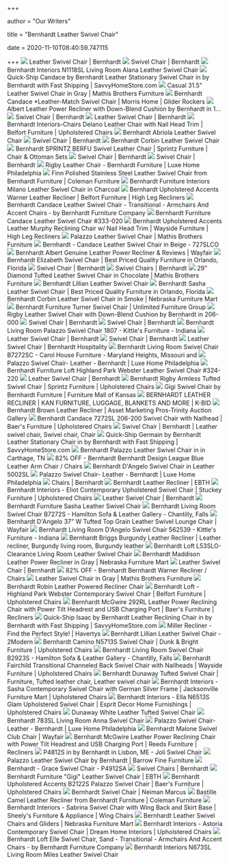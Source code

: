 +++
        
author = "Our Writers"
        
title = "Bernhardt Leather Swivel Chair"
        
date = 2020-11-10T08:40:59.747115
        
+++
[ ![](https://bernhardt.com/sites/default/files/product/bernhardt_palazzo_swivel_chair_212sl_295-010.jpg)](https://bernhardt.com/sites/default/files/product/bernhardt_palazzo_swivel_chair_212sl_295-010.jpg) Leather Swivel Chair | Bernhardt
[ ![](https://bernhardt.com/sites/default/files/product/bernhardt_upholstery_candace_chair_727sl_333-020_front_0.jpg)](https://bernhardt.com/sites/default/files/product/bernhardt_upholstery_candace_chair_727sl_333-020_front_0.jpg) Swivel Chair | Bernhardt
[ ![](https://images2.imgix.net/p4dbimg/p71/images/bernhardt-interiors-n1118s-front.jpg?fit=fill&trim=color&trimcolor=FFFFFF&trimtol=5&bg=FFFFFF&w=1024&h=768&fm=pjpg&auto=format)](https://images2.imgix.net/p4dbimg/p71/images/bernhardt-interiors-n1118s-front.jpg?fit=fill&trim=color&trimcolor=FFFFFF&trimtol=5&bg=FFFFFF&w=1024&h=768&fm=pjpg&auto=format) Bernhardt Interiors N1118SL Living Room Alana Leather Swivel Chair
[ ![](https://cdn.savvyhomestore.com/Products/Images/Zoom/File636552202584581995-SH.jpg)](https://cdn.savvyhomestore.com/Products/Images/Zoom/File636552202584581995-SH.jpg) Quick-Ship Candace by Bernhardt Leather Stationary Swivel Chair in by  Bernhardt with Fast Shipping | SavvyHomeStore.com
[ ![](https://www.mathisbrothers.com/dw/image/v2/AAYQ_PRD/on/demandware.static/-/Sites-mathisbrothers-master/default/dwc3a5cea6/images/products/hires/BHT/BHT-5312SLO/BHT-5312SLO_01.jpg?sw=1000&sh=1000&sm=fit)](https://www.mathisbrothers.com/dw/image/v2/AAYQ_PRD/on/demandware.static/-/Sites-mathisbrothers-master/default/dwc3a5cea6/images/products/hires/BHT/BHT-5312SLO/BHT-5312SLO_01.jpg?sw=1000&sh=1000&sm=fit) Casual 31.5" Leather Swivel Chair in Gray | Mathis Brothers Furniture
[ ![](https://imageresizer.furnituredealer.net/img/remote/images.furnituredealer.net/img/products%2Fbernhardt%2Fcolor%2Fcandace_381540480-bs8g28ajij0wprknv96xzuq.jpg?width=878&height=600&scale=both&trim.threshold=80)](https://imageresizer.furnituredealer.net/img/remote/images.furnituredealer.net/img/products%2Fbernhardt%2Fcolor%2Fcandace_381540480-bs8g28ajij0wprknv96xzuq.jpg?width=878&height=600&scale=both&trim.threshold=80) Bernhardt Candace *Leather-Match Swivel Chair | Morris Home | Glider Rockers
[ ![](https://cdn.savvyhomestore.com/Products/Images/Zoom/File636566169872536644-SH.jpg)](https://cdn.savvyhomestore.com/Products/Images/Zoom/File636566169872536644-SH.jpg) Albert Leather Power Recliner with Down-Blend Cushion by Bernhardt in 1...
[ ![](https://bernhardt.com/sites/default/files/product/bernhardt_upholstery_corbin_swivel_chair_5312sl_front.jpg)](https://bernhardt.com/sites/default/files/product/bernhardt_upholstery_corbin_swivel_chair_5312sl_front.jpg) Swivel Chair | Bernhardt
[ ![](https://bernhardt.com/sites/default/files/product/bernhardt_interiors_camino_swivel_chair_n5712s_1892-002_front.jpg)](https://bernhardt.com/sites/default/files/product/bernhardt_interiors_camino_swivel_chair_n5712s_1892-002_front.jpg) Leather Swivel Chair | Bernhardt
[ ![](https://imageresizer.furnituredealer.net/img/remote/images.furnituredealer.net/img/products%2Fbernhardt%2Fcolor%2Finteriors-chairs_n1808l-b.jpg?width=878&height=600&scale=both&trim.threshold=80)](https://imageresizer.furnituredealer.net/img/remote/images.furnituredealer.net/img/products%2Fbernhardt%2Fcolor%2Finteriors-chairs_n1808l-b.jpg?width=878&height=600&scale=both&trim.threshold=80) Bernhardt Interiors-Chairs Delano Leather Chair with Nail Head Trim |  Belfort Furniture | Upholstered Chairs
[ ![](https://images.horchow.com/ca/2/product_assets/H/8/2/D/7/HCH82D7_mu.jpg)](https://images.horchow.com/ca/2/product_assets/H/8/2/D/7/HCH82D7_mu.jpg) Bernhardt Abriola Leather Swivel Chair
[ ![](https://bernhardt.com/sites/default/files/product/bernhardt_interiors_elizabeth_swivel_chair_n1745s_2129-002.jpg)](https://bernhardt.com/sites/default/files/product/bernhardt_interiors_elizabeth_swivel_chair_n1745s_2129-002.jpg) Swivel Chair | Bernhardt
[ ![](https://images.horchow.com/ca/1/product_assets/H/C/K/8/L/HCHCK8L_mu.jpg)](https://images.horchow.com/ca/1/product_assets/H/C/K/8/L/HCHCK8L_mu.jpg) Bernhardt Corbin Leather Swivel Chair
[ ![](https://imageresizer.furnituredealer.net/img/remote/images.furnituredealer.net/img/products%2Fbernhardt%2Fcolor%2Fsprintz%20berfu_212slo-bi7btc4uuv0-iu_jv4eoznw.jpg?width=878&height=600&scale=both&trim.threshold=80)](https://imageresizer.furnituredealer.net/img/remote/images.furnituredealer.net/img/products%2Fbernhardt%2Fcolor%2Fsprintz%20berfu_212slo-bi7btc4uuv0-iu_jv4eoznw.jpg?width=878&height=600&scale=both&trim.threshold=80) Bernhardt SPRINTZ BERFU Swivel Leather Chair | Sprintz Furniture | Chair &  Ottoman Sets
[ ![](https://bernhardt.com/sites/default/files/product/bernhardt_interiors_camino_swivel_chair_n5714s_1839-068_front_1.jpg)](https://bernhardt.com/sites/default/files/product/bernhardt_interiors_camino_swivel_chair_n5714s_1839-068_front_1.jpg) Swivel Chair | Bernhardt
[ ![](https://bernhardt.com/sites/default/files/product/bernhardt_upholstery_finn_swivel_chair_663slo_338-011_front.jpg)](https://bernhardt.com/sites/default/files/product/bernhardt_upholstery_finn_swivel_chair_663slo_338-011_front.jpg) Swivel Chair | Bernhardt
[ ![](https://cdn.shopify.com/s/files/1/0237/4125/products/Rigby_chair_1.JPG?v=1505139323)](https://cdn.shopify.com/s/files/1/0237/4125/products/Rigby_chair_1.JPG?v=1505139323) Rigby Leather Chair - Bernhardt Furniture | Luxe Home Philadelphia
[ ![](https://d9dvmj2a7k2dc.cloudfront.net/catalog/product/cache/1/image/731x481/17f82f742ffe127f42dca9de82fb58b1/a/k/aktnzrr4i8v0aollcxib_ben20201.jpg)](https://d9dvmj2a7k2dc.cloudfront.net/catalog/product/cache/1/image/731x481/17f82f742ffe127f42dca9de82fb58b1/a/k/aktnzrr4i8v0aollcxib_ben20201.jpg) Finn Polished Stainless Steel Leather Swivel Chair from Bernhardt Furniture  | Coleman Furniture
[ ![](https://www.unlimitedfurnituregroup.com/media/catalog/product/cache/1/image/1200x1200/9df78eab33525d08d6e5fb8d27136e95/N/5/N5214SL.jpg)](https://www.unlimitedfurnituregroup.com/media/catalog/product/cache/1/image/1200x1200/9df78eab33525d08d6e5fb8d27136e95/N/5/N5214SL.jpg) Bernhardt Furniture Interiors Milano Leather Swivel Chair in Charcoal
[ ![](https://images.furnituredealer.net/img/products%2Fbernhardt%2Fcolor%2Fupholstered%20accents_129rl-b6.jpg)](https://images.furnituredealer.net/img/products%2Fbernhardt%2Fcolor%2Fupholstered%20accents_129rl-b6.jpg) Bernhardt Upholstered Accents Warner Leather Recliner | Belfort Furniture |  High Leg Recliners
[ ![](https://st.hzcdn.com/simgs/c35197700ebadb1b_4-4343/home-design.jpg)](https://st.hzcdn.com/simgs/c35197700ebadb1b_4-4343/home-design.jpg) Bernhardt Candace Leather Swivel Chair - Transitional - Armchairs And  Accent Chairs - by Bernhardt Furniture Company
[ ![](https://www.unlimitedfurnituregroup.com/media/catalog/product/cache/1/image/1200x1200/9df78eab33525d08d6e5fb8d27136e95/b/e/bernhardt_upholstery_candace_chair_727sl_333-020_angle_0.jpg)](https://www.unlimitedfurnituregroup.com/media/catalog/product/cache/1/image/1200x1200/9df78eab33525d08d6e5fb8d27136e95/b/e/bernhardt_upholstery_candace_chair_727sl_333-020_angle_0.jpg) Bernhardt Furniture Candace Leather Swivel Chair #333-020
[ ![](https://imageresizer.furnituredealer.net/img/remote/images.furnituredealer.net/img/products%2Fbernhardt%2Fcolor%2Fupholstered%20accents_125rlo-b2.jpg?width=1024&height=768&scale=both&trim.threshold=50&trim.percentpadding=10)](https://imageresizer.furnituredealer.net/img/remote/images.furnituredealer.net/img/products%2Fbernhardt%2Fcolor%2Fupholstered%20accents_125rlo-b2.jpg?width=1024&height=768&scale=both&trim.threshold=50&trim.percentpadding=10) Bernhardt Upholstered Accents Leather Murphy Reclining Chair w/ Nail Head  Trim | Wayside Furniture | High Leg Recliners
[ ![](https://www.mathisbrothers.com/dw/image/v2/AAYQ_PRD/on/demandware.static/-/Sites-mathisbrothers-master/default/dw125cd2bc/images/products/hires/BHT/BHT-212SLFO/BHT-212SLFO_01.jpg?sw=1000&sh=1000&sm=fit)](https://www.mathisbrothers.com/dw/image/v2/AAYQ_PRD/on/demandware.static/-/Sites-mathisbrothers-master/default/dw125cd2bc/images/products/hires/BHT/BHT-212SLFO/BHT-212SLFO_01.jpg?sw=1000&sh=1000&sm=fit) Palazzo Leather Swivel Chair | Mathis Brothers Furniture
[ ![](https://s.yimg.com/aah/yhst-130038008324021/bernhardt-candace-leather-swivel-chair-in-beige-727slco-7.jpg)](https://s.yimg.com/aah/yhst-130038008324021/bernhardt-candace-leather-swivel-chair-in-beige-727slco-7.jpg) Bernhardt - Candace Leather Swivel Chair in Beige - 727SLCO
[ ![](https://secure.img1-fg.wfcdn.com/im/91113425/resize-h800-w800%5Ecompr-r85/5150/51502119/Albert+Genuine+Leather+Power+Recliner.jpg)](https://secure.img1-fg.wfcdn.com/im/91113425/resize-h800-w800%5Ecompr-r85/5150/51502119/Albert+Genuine+Leather+Power+Recliner.jpg) Bernhardt Albert Genuine Leather Power Recliner & Reviews | Wayfair
[ ![](https://qualityfurniturediscounts.com/media/catalog/product/cache/1/image/5e06319eda06f020e43594a9c230972d/N/1/N1745S/qualityfurniturediscounts.com-Bernhardt-BHT-N1745S-31.jpg)](https://qualityfurniturediscounts.com/media/catalog/product/cache/1/image/5e06319eda06f020e43594a9c230972d/N/1/N1745S/qualityfurniturediscounts.com-Bernhardt-BHT-N1745S-31.jpg) Bernhardt Elizabeth Swivel Chair | Best Priced Quality Furniture in  Orlando, Florida
[ ![](https://bernhardt.com/sites/default/files/product/bernhardt_loft_highland_park_webster_swivel_chair_l533sl_324-200_front.jpg)](https://bernhardt.com/sites/default/files/product/bernhardt_loft_highland_park_webster_swivel_chair_l533sl_324-200_front.jpg) Swivel Chair | Bernhardt
[ ![](https://bernhardt.com/sites/default/files/styles/medium/public/product/bernhardt_interiors_eliot_swivel_chair_n6813s_1843-011_angle.jpg?itok=VPKlZwSs)](https://bernhardt.com/sites/default/files/styles/medium/public/product/bernhardt_interiors_eliot_swivel_chair_n6813s_1843-011_angle.jpg?itok=VPKlZwSs) Swivel Chairs | Bernhardt
[ ![](https://www.mathisbrothers.com/dw/image/v2/AAYQ_PRD/on/demandware.static/-/Sites-mathisbrothers-master/default/dw77b023b9/images/products/hires/BHT/BHT-663SLBO/BHT-663SLBO_01.jpg?sw=1000&sh=1000&sm=fit)](https://www.mathisbrothers.com/dw/image/v2/AAYQ_PRD/on/demandware.static/-/Sites-mathisbrothers-master/default/dw77b023b9/images/products/hires/BHT/BHT-663SLBO/BHT-663SLBO_01.jpg?sw=1000&sh=1000&sm=fit) 29" Diamond Tufted Leather Swivel Chair in Chocolate | Mathis Brothers  Furniture
[ ![](https://images.horchow.com/ca/1/product_assets/H/C/K/8/K/HCHCK8K_mu.jpg)](https://images.horchow.com/ca/1/product_assets/H/C/K/8/K/HCHCK8K_mu.jpg) Bernhardt Lillian Leather Swivel Chair
[ ![](https://qualityfurniturediscounts.com/media/catalog/product/cache/1/image/5e06319eda06f020e43594a9c230972d/N/1/N1113SL/qualityfurniturediscounts.com-Bernhardt-BHT-N1113SL-31.jpg)](https://qualityfurniturediscounts.com/media/catalog/product/cache/1/image/5e06319eda06f020e43594a9c230972d/N/1/N1113SL/qualityfurniturediscounts.com-Bernhardt-BHT-N1113SL-31.jpg) Bernhardt Sasha Leather Swivel Chair | Best Priced Quality Furniture in  Orlando, Florida
[ ![](https://www.nfm.com/productimages/54771324/2/l)](https://www.nfm.com/productimages/54771324/2/l) Bernhardt Corbin Leather Swivel Chair in Smoke | Nebraska Furniture Mart
[ ![](https://www.unlimitedfurnituregroup.com/media/catalog/product/cache/1/image/1200x1200/9df78eab33525d08d6e5fb8d27136e95/b/e/bernhardt-upholstery-turner-swivel-chair-b2412s-2033-011-angle.jpg)](https://www.unlimitedfurnituregroup.com/media/catalog/product/cache/1/image/1200x1200/9df78eab33525d08d6e5fb8d27136e95/b/e/bernhardt-upholstery-turner-swivel-chair-b2412s-2033-011-angle.jpg) Bernhardt Furniture Turner Swivel Chair | Unlimited Furniture Group
[ ![](https://cdn.savvyhomestore.com/Products/Images/Zoom/File636566153113818474-SH.jpg)](https://cdn.savvyhomestore.com/Products/Images/Zoom/File636566153113818474-SH.jpg) Rigby Leather Swivel Chair with Down-Blend Cushion by Bernhardt in 206-000
[ ![](https://bernhardt.com/sites/default/files/product/bernhardt_upholstery_fleur_swivel_chair_b7113s_1592-014_front_0.jpg)](https://bernhardt.com/sites/default/files/product/bernhardt_upholstery_fleur_swivel_chair_b7113s_1592-014_front_0.jpg) Swivel Chair | Bernhardt
[ ![](https://bernhardt.com/sites/default/files/product/bernhardt_rigby_swivel_chair_3603slo_206-000_0.jpg)](https://bernhardt.com/sites/default/files/product/bernhardt_rigby_swivel_chair_3603slo_206-000_0.jpg) Swivel Chair | Bernhardt
[ ![](https://images2.imgix.net/p4dbimg/p83/images/212sl%20a.jpg?trim=color&trimcolor=FFFFFF&trimtol=5&w=1024&h=768&fm=pjpg&auto=format)](https://images2.imgix.net/p4dbimg/p83/images/212sl%20a.jpg?trim=color&trimcolor=FFFFFF&trimtol=5&w=1024&h=768&fm=pjpg&auto=format) Bernhardt Living Room Palazzo Swivel Chair 1807 - Kittle's Furniture -  Indiana
[ ![](https://bernhardt.com/sites/default/files/product/bernhardt_interiors_miles_swivel_chair_n6713s_1160-011_angle.jpg)](https://bernhardt.com/sites/default/files/product/bernhardt_interiors_miles_swivel_chair_n6713s_1160-011_angle.jpg) Leather Swivel Chair | Bernhardt
[ ![](https://bernhardt.com/sites/default/files/product/2017_Bernhardt_Interiors_Astoria_Swivel_Chair_N9022S_front.jpg)](https://bernhardt.com/sites/default/files/product/2017_Bernhardt_Interiors_Astoria_Swivel_Chair_N9022S_front.jpg) Swivel Chair | Bernhardt
[ ![](https://bernhardthospitality.com/sites/default/files/products/bernhardt_upholstery_dangelo_swivel_chair_5002sl_angle_0.jpg)](https://bernhardthospitality.com/sites/default/files/products/bernhardt_upholstery_dangelo_swivel_chair_5002sl_angle_0.jpg) Leather Swivel Chair | Bernhardt Hospitality
[ ![](https://images2.imgix.net/p4dbimg/1258/images/b7272sc-1.jpg?trim=color&trimcolor=FFFFFF&trimtol=5&w=1024&h=768&fm=pjpg&auto=format)](https://images2.imgix.net/p4dbimg/1258/images/b7272sc-1.jpg?trim=color&trimcolor=FFFFFF&trimtol=5&w=1024&h=768&fm=pjpg&auto=format) Bernhardt Living Room Swivel Chair B7272SC - Carol House Furniture -  Maryland Heights, Missouri and
[ ![](https://cdn.shopify.com/s/files/1/0237/4125/products/Palazzo_Swivel_Chair-_Leather_-_Bernhardt3_large@2x.jpg?v=1489435193)](https://cdn.shopify.com/s/files/1/0237/4125/products/Palazzo_Swivel_Chair-_Leather_-_Bernhardt3_large@2x.jpg?v=1489435193) Palazzo Swivel Chair- Leather - Bernhardt | Luxe Home Philadelphia
[ ![](https://www.unlimitedfurnituregroup.com/media/catalog/product/cache/1/image/1200x1200/9df78eab33525d08d6e5fb8d27136e95/b/e/bernhardt_loft_highland_park_webster_swivel_chair_l533sl_324-200_angle.jpg)](https://www.unlimitedfurnituregroup.com/media/catalog/product/cache/1/image/1200x1200/9df78eab33525d08d6e5fb8d27136e95/b/e/bernhardt_loft_highland_park_webster_swivel_chair_l533sl_324-200_angle.jpg) Bernhardt Furniture Loft Highland Park Webster Leather Swivel Chair #324-220
[ ![](https://bernhardt.com/sites/default/files/styles/medium/public/bernhardt_brae_linea_palazzo_signature-ottoman_image_gallery_01_square.jpg?itok=bU--D8Ku)](https://bernhardt.com/sites/default/files/styles/medium/public/bernhardt_brae_linea_palazzo_signature-ottoman_image_gallery_01_square.jpg?itok=bU--D8Ku) Leather Swivel Chair | Bernhardt
[ ![](https://imageresizer.furnituredealer.net/img/remote/images.furnituredealer.net/img/products%2Fbernhardt%2Fcolor%2Frigby_360sl-206-000-b1.jpg?width=878&height=600&scale=both&trim.threshold=80)](https://imageresizer.furnituredealer.net/img/remote/images.furnituredealer.net/img/products%2Fbernhardt%2Fcolor%2Frigby_360sl-206-000-b1.jpg?width=878&height=600&scale=both&trim.threshold=80) Bernhardt Rigby Armless Tufted Swivel Chair | Sprintz Furniture |  Upholstered Chairs
[ ![](https://cdn.knorrweb.com/bernhardt-furniture/800x800/96d4b37940056a9cb6a6b4ff9bfab1a8.jpg)](https://cdn.knorrweb.com/bernhardt-furniture/800x800/96d4b37940056a9cb6a6b4ff9bfab1a8.jpg) Gigi Swivel Chair by Bernhardt Furniture | Furniture Mall of Kansas
[ ![](https://946e583539399c301dc7-100ffa5b52865b8ec92e09e9de9f4d02.ssl.cf2.rackcdn.com/23898/6124150.jpg)](https://946e583539399c301dc7-100ffa5b52865b8ec92e09e9de9f4d02.ssl.cf2.rackcdn.com/23898/6124150.jpg) BERNHARDT LEATHER RECLINER | KAN FURNITURE, LUGGAGE, BLANKETS AND MORE |  K-BID
[ ![](https://media.sandhills.com/img.axd?id=4144401333&wid=&p=&ext=&w=0&h=0&t=&lp=&c=True&wt=False&sz=Max&rt=0&checksum=JEM4EvjoyNwUWnC9fYClTfws0VYoBghA)](https://media.sandhills.com/img.axd?id=4144401333&wid=&p=&ext=&w=0&h=0&t=&lp=&c=True&wt=False&sz=Max&rt=0&checksum=JEM4EvjoyNwUWnC9fYClTfws0VYoBghA) Bernhardt Brown Leather Recliner | Asset Marketing Pros-Trinity Auction  Gallery
[ ![](https://imageresizer.furnituredealer.net/img/remote/images.furnituredealer.net/img/products%2Fbernhardt%2Fcolor%2Fcandace%20b72%20by%20bernhardt_b7272s-b6p3io2qu6usckwnxw-gkuq.jpg?width=878&height=600&scale=both&trim.threshold=80)](https://imageresizer.furnituredealer.net/img/remote/images.furnituredealer.net/img/products%2Fbernhardt%2Fcolor%2Fcandace%20b72%20by%20bernhardt_b7272s-b6p3io2qu6usckwnxw-gkuq.jpg?width=878&height=600&scale=both&trim.threshold=80) Bernhardt Candace 7272SL 206-200 Swivel Chair with Nailhead | Baer's  Furniture | Upholstered Chairs
[ ![](https://i.pinimg.com/originals/03/33/55/03335526f38f15403e4129c49394fd3a.png)](https://i.pinimg.com/originals/03/33/55/03335526f38f15403e4129c49394fd3a.png) Swivel Chair | Bernhardt | Leather swivel chair, Swivel chair, Chair
[ ![](https://cdn.savvyhomestore.com/Products/Images/Zoom/File636569819552790010-SH.jpg)](https://cdn.savvyhomestore.com/Products/Images/Zoom/File636569819552790010-SH.jpg) Quick-Ship Germain by Bernhardt Leather Stationary Chair in by Bernhardt  with Fast Shipping | SavvyHomeStore.com
[ ![](https://images.webfronts.com/cache/mebylsupbudc.jpg?imgeng=/w_500/h_500/m_letterbox_ffffff_100)](https://images.webfronts.com/cache/mebylsupbudc.jpg?imgeng=/w_500/h_500/m_letterbox_ffffff_100) Bernhardt Palazzo Leather Swivel Chair in in Carthage, TN
[ ![](https://images.kaiyo.com/68693/bernhardt/chairs/accent-chairs/second-hand-bernhardt-design-blue-leather-arm-chair.jpeg)](https://images.kaiyo.com/68693/bernhardt/chairs/accent-chairs/second-hand-bernhardt-design-blue-leather-arm-chair.jpeg) 82% OFF - Bernhardt Bernhardt Design League Blue Leather Arm Chair / Chairs
[ ![](https://www.discountlivingrooms.com/media/catalog/product/b/e/bernhardt_upholstery_dangelo_swivel_chair_5002sl_front.jpg)](https://www.discountlivingrooms.com/media/catalog/product/b/e/bernhardt_upholstery_dangelo_swivel_chair_5002sl_front.jpg) Bernhardt D'Angelo Swivel Chair in Leather 5002SL
[ ![](https://cdn.shopify.com/s/files/1/0237/4125/products/Palazzo_Swivel_Chair-_Leather_-_Bernhardt4.jpg?v=1489435190)](https://cdn.shopify.com/s/files/1/0237/4125/products/Palazzo_Swivel_Chair-_Leather_-_Bernhardt4.jpg?v=1489435190) Palazzo Swivel Chair- Leather - Bernhardt | Luxe Home Philadelphia
[ ![](https://bernhardt.com/sites/default/files/styles/medium/public/product/bernhardt_interiors_alana_chair_n1118_2033-011_front.jpg?itok=Nj7r34ok)](https://bernhardt.com/sites/default/files/styles/medium/public/product/bernhardt_interiors_alana_chair_n1118_2033-011_front.jpg?itok=Nj7r34ok) Chairs | Bernhardt
[ ![](https://ebth-com-production.imgix.net/2014/10/06/19/48/14/651/DSCN6482.jpg?ixlib=rb-3.1.0&w=880&h=880&fit=crop&crop=&auto=format)](https://ebth-com-production.imgix.net/2014/10/06/19/48/14/651/DSCN6482.jpg?ixlib=rb-3.1.0&w=880&h=880&fit=crop&crop=&auto=format) Bernhardt Leather Recliner | EBTH
[ ![](https://images.furnituredealer.net/img/products%2Fbernhardt%2Fcolor%2Finteriors%20-%20eliot-1134168147_n6813s-b1.jpg)](https://images.furnituredealer.net/img/products%2Fbernhardt%2Fcolor%2Finteriors%20-%20eliot-1134168147_n6813s-b1.jpg) Bernhardt Interiors - Eliot Contemporary Upholstered Swivel Chair | Stuckey  Furniture | Upholstered Chairs
[ ![](https://bernhardt.com/sites/default/files/styles/medium/public/bernhardt_dylan_east-hampton_marigot_palazzo_living-room_image_gallery_01_square_0.jpg?itok=lWJSh25m)](https://bernhardt.com/sites/default/files/styles/medium/public/bernhardt_dylan_east-hampton_marigot_palazzo_living-room_image_gallery_01_square_0.jpg?itok=lWJSh25m) Leather Swivel Chair | Bernhardt
[ ![](https://www.unlimitedfurnituregroup.com/media/catalog/product/cache/1/image/1200x1200/9df78eab33525d08d6e5fb8d27136e95/N/1/N1113SL-209-010.jpg)](https://www.unlimitedfurnituregroup.com/media/catalog/product/cache/1/image/1200x1200/9df78eab33525d08d6e5fb8d27136e95/N/1/N1113SL-209-010.jpg) Bernhardt Furniture Sasha Leather Swivel Chair
[ ![](https://images2.imgix.net/p4dbimg/1258/images/b7272s-1.jpg?trim=color&trimcolor=FFFFFF&trimtol=5&w=1024&h=768&fm=pjpg&auto=format)](https://images2.imgix.net/p4dbimg/1258/images/b7272s-1.jpg?trim=color&trimcolor=FFFFFF&trimtol=5&w=1024&h=768&fm=pjpg&auto=format) Bernhardt Living Room Swivel Chair B7272S - Hamilton Sofa & Leather Gallery  - Chantilly, Falls
[ ![](https://secure.img1-fg.wfcdn.com/im/11085716/resize-h800-w800%5Ecompr-r85/1173/117380472/D%2527Angelo+37%2522+W+Tufted+Top+Grain+Leather+Swivel+Lounge+Chair.jpg)](https://secure.img1-fg.wfcdn.com/im/11085716/resize-h800-w800%5Ecompr-r85/1173/117380472/D%2527Angelo+37%2522+W+Tufted+Top+Grain+Leather+Swivel+Lounge+Chair.jpg) Bernhardt D'Angelo 37" W Tufted Top Grain Leather Swivel Lounge Chair |  Wayfair
[ ![](https://images2.imgix.net/p4dbimg/p83/images/5002sl.jpg?trim=color&trimcolor=FFFFFF&trimtol=5&w=1024&h=768&fm=pjpg&auto=format)](https://images2.imgix.net/p4dbimg/p83/images/5002sl.jpg?trim=color&trimcolor=FFFFFF&trimtol=5&w=1024&h=768&fm=pjpg&auto=format) Bernhardt Living Room D'Angelo Swivel Chair 562539 - Kittle's Furniture -  Indiana
[ ![](https://i.pinimg.com/originals/cd/ed/3f/cded3f5b4438b708c667741171c827bb.jpg)](https://i.pinimg.com/originals/cd/ed/3f/cded3f5b4438b708c667741171c827bb.jpg) Bernhardt Briggs Burgundy Leather Recliner | Leather recliner, Burgundy  living room, Burgundy leather
[ ![](https://images2.imgix.net/p4dbimg/p71/images/5474800.jpg?fit=fill&trim=color&trimcolor=FFFFFF&trimtol=5&bg=FFFFFF&w=768&h=576&fm=pjpg&auto=format)](https://images2.imgix.net/p4dbimg/p71/images/5474800.jpg?fit=fill&trim=color&trimcolor=FFFFFF&trimtol=5&bg=FFFFFF&w=768&h=576&fm=pjpg&auto=format) Bernhardt Loft L53SLO-Clearance Living Room Leather Swivel Chair
[ ![](https://www.nfm.com/productimages/54569389/3/l)](https://www.nfm.com/productimages/54569389/3/l) Bernhardt Maddison Leather Power Recliner in Gray | Nebraska Furniture Mart
[ ![](https://bernhardt.com/sites/default/files/styles/medium/public/bernhardt_albion_n2097_mirabelle_304-011_121_nadine_n1082_palazzo_212sl_image_gallery_01_square.jpg?itok=8_UC58-k)](https://bernhardt.com/sites/default/files/styles/medium/public/bernhardt_albion_n2097_mirabelle_304-011_121_nadine_n1082_palazzo_212sl_image_gallery_01_square.jpg?itok=8_UC58-k) Leather Swivel Chair | Bernhardt
[ ![](https://images.kaiyo.com/105564/bernhardt/chairs/recliners/sell-bernhardt-warner-recliner.jpeg)](https://images.kaiyo.com/105564/bernhardt/chairs/recliners/sell-bernhardt-warner-recliner.jpeg) 82% OFF - Bernhardt Bernhardt Warner Recliner / Chairs
[ ![](https://www.mathisbrothers.com/dw/image/v2/AAYQ_PRD/on/demandware.static/-/Sites-mathisbrothers-master/default/dw96c18bbc/images/products/lifestyle/BHT/BHT-7277LBO/BHT-7277LBO_05.jpg?sw=1000&sh=1000&sm=fit)](https://www.mathisbrothers.com/dw/image/v2/AAYQ_PRD/on/demandware.static/-/Sites-mathisbrothers-master/default/dw96c18bbc/images/products/lifestyle/BHT/BHT-7277LBO/BHT-7277LBO_05.jpg?sw=1000&sh=1000&sm=fit) Leather Swivel Chair in Gray | Mathis Brothers Furniture
[ ![](https://images.horchow.com/ca/1/product_assets/H/B/6/Y/N/HCHB6YN_mu.jpg)](https://images.horchow.com/ca/1/product_assets/H/B/6/Y/N/HCHB6YN_mu.jpg) Bernhardt Robin Leather Powered Recliner Chair
[ ![](https://imageresizer.furnituredealer.net/img/remote/images.furnituredealer.net/img/products%2Fbernhardt%2Fcolor%2Floft%20-%20webster-1134168147_l53sl-b4.jpg?width=878&height=600&scale=both&trim.threshold=80)](https://imageresizer.furnituredealer.net/img/remote/images.furnituredealer.net/img/products%2Fbernhardt%2Fcolor%2Floft%20-%20webster-1134168147_l53sl-b4.jpg?width=878&height=600&scale=both&trim.threshold=80) Bernhardt Loft - Highland Park Webster Contemporary Swivel Chair | Belfort  Furniture | Upholstered Chairs
[ ![](https://imageresizer.furnituredealer.net/img/remote/images.furnituredealer.net/img/products%2Fbernhardt%2Fcolor%2Fmcgwire%20bernhardt_292rl-305-020-b1.jpg?width=878&height=600&scale=both&trim.threshold=80)](https://imageresizer.furnituredealer.net/img/remote/images.furnituredealer.net/img/products%2Fbernhardt%2Fcolor%2Fmcgwire%20bernhardt_292rl-305-020-b1.jpg?width=878&height=600&scale=both&trim.threshold=80) Bernhardt McGwire 292RL Leather Power Reclining Chair with Power Tilt  Headrest and USB Charging Port | Baer's Furniture | Recliners
[ ![](https://cdn.savvyhomestore.com/Products/Images/Zoom/File636566179690179031-SH.jpg)](https://cdn.savvyhomestore.com/Products/Images/Zoom/File636566179690179031-SH.jpg) Quick-Ship Isaac by Bernhardt Leather Reclining Chair in by Bernhardt with  Fast Shipping | SavvyHomeStore.com
[ ![](https://havertys.scene7.com/is/image/Havertys/0-3500-1495?op_sharpen=1&wid=767&hei=554)](https://havertys.scene7.com/is/image/Havertys/0-3500-1495?op_sharpen=1&wid=767&hei=554) Miller Recliner - Find the Perfect Style! | Havertys
[ ![](https://cdn.yourzoom.com/2m/30975115/30975115.yz/main.jpg)](https://cdn.yourzoom.com/2m/30975115/30975115.yz/main.jpg) Bernhardt Lillian Leather Swivel Chair - 2Modern
[ ![](https://imageresizer.furnituredealer.net/img/remote/images.furnituredealer.net/img/products%2Fbernhardt%2Fcolor%2Fcamino_n5713s-b-bttvkybbkydncwrsikndw.jpg?width=878&height=600&scale=both&trim.threshold=80)](https://imageresizer.furnituredealer.net/img/remote/images.furnituredealer.net/img/products%2Fbernhardt%2Fcolor%2Fcamino_n5713s-b-bttvkybbkydncwrsikndw.jpg?width=878&height=600&scale=both&trim.threshold=80) Bernhardt Camino N5713S Swivel Chair | Dunk & Bright Furniture |  Upholstered Chairs
[ ![](https://images2.imgix.net/p4dbimg/1258/images/b2923s-1.jpg?fit=fill&trim=color&trimcolor=FFFFFF&trimtol=5&bg=FFFFFF&w=768&h=576&fm=pjpg)](https://images2.imgix.net/p4dbimg/1258/images/b2923s-1.jpg?fit=fill&trim=color&trimcolor=FFFFFF&trimtol=5&bg=FFFFFF&w=768&h=576&fm=pjpg) Bernhardt Living Room Swivel Chair B2923S - Hamilton Sofa & Leather Gallery  - Chantilly, Falls
[ ![](https://images.furnituredealer.net/img/products%2Fbernhardt%2Fcolor%2Ffairchild-1134168147_b6362s-b1.jpg)](https://images.furnituredealer.net/img/products%2Fbernhardt%2Fcolor%2Ffairchild-1134168147_b6362s-b1.jpg) Bernhardt Fairchild Transitional Channeled Back Swivel Chair with Nailheads  | Wayside Furniture | Upholstered Chairs
[ ![](https://i.pinimg.com/474x/7c/b4/1d/7cb41d3119b4be484234cb11c7bef319.jpg)](https://i.pinimg.com/474x/7c/b4/1d/7cb41d3119b4be484234cb11c7bef319.jpg) Bernhardt Dunaway Tufted Swivel Chair | Furniture, Tufted leather chair, Leather  swivel chair
[ ![](https://imageresizer.furnituredealer.net/img/remote/images.furnituredealer.net/img/products%2Fbernhardt%2Fcolor%2Finteriors%20-%20sasha-1134168147_n1113sl-b5.jpg?width=878&height=600&scale=both&trim.threshold=80)](https://imageresizer.furnituredealer.net/img/remote/images.furnituredealer.net/img/products%2Fbernhardt%2Fcolor%2Finteriors%20-%20sasha-1134168147_n1113sl-b5.jpg?width=878&height=600&scale=both&trim.threshold=80) Bernhardt Interiors - Sasha Contemporary Swivel Chair with German Silver  Frame | Jacksonville Furniture Mart | Upholstered Chairs
[ ![](https://images.furnituredealer.net/img/products%2Fbernhardt%2Fcolor%2Finteriors%20-%20ella-1134168147_n6513s-b1.jpg)](https://images.furnituredealer.net/img/products%2Fbernhardt%2Fcolor%2Finteriors%20-%20ella-1134168147_n6513s-b1.jpg) Bernhardt Interiors - Ella N6513S Glam Upholstered Swivel Chair | Esprit  Decor Home Furnishings | Upholstered Chairs
[ ![](https://cdn.decorpad.com/photos/2017/08/26/bernhardt-dunaway-tufted-white-leather-swivel-chair.jpeg)](https://cdn.decorpad.com/photos/2017/08/26/bernhardt-dunaway-tufted-white-leather-swivel-chair.jpeg) Dunaway White Leather Tufted Swivel Chair
[ ![](https://images2.imgix.net/p4dbimg/p71/images/bernhardt-upholstery-anna-swivel-chair-783sl-310-014-front-02.jpg?trim=color&trimcolor=FFFFFF&trimtol=5&w=1024&h=768&fm=pjpg&auto=format)](https://images2.imgix.net/p4dbimg/p71/images/bernhardt-upholstery-anna-swivel-chair-783sl-310-014-front-02.jpg?trim=color&trimcolor=FFFFFF&trimtol=5&w=1024&h=768&fm=pjpg&auto=format) Bernhardt 783SL Living Room Anna Swivel Chair
[ ![](https://cdn.shopify.com/s/files/1/0237/4125/products/Palazzo_Swivel_Chair-_Leather_-_Bernhardt5.jpg?v=1489435238)](https://cdn.shopify.com/s/files/1/0237/4125/products/Palazzo_Swivel_Chair-_Leather_-_Bernhardt5.jpg?v=1489435238) Palazzo Swivel Chair- Leather - Bernhardt | Luxe Home Philadelphia
[ ![](https://secure.img1-ag.wfcdn.com/im/89194880/compr-r85/8770/87709788/malone-swivel-club-chair.jpg)](https://secure.img1-ag.wfcdn.com/im/89194880/compr-r85/8770/87709788/malone-swivel-club-chair.jpg) Bernhardt Malone Swivel Club Chair | Wayfair
[ ![](https://imageresizer.furnituredealer.net/img/remote/images.furnituredealer.net/img/products%2Fbernhardt%2Fcolor%2Fmcgwire%20bernhardt_292rlo-b1.jpg?width=1024&height=768&scale=both&trim.threshold=50&trim.percentpadding=10)](https://imageresizer.furnituredealer.net/img/remote/images.furnituredealer.net/img/products%2Fbernhardt%2Fcolor%2Fmcgwire%20bernhardt_292rlo-b1.jpg?width=1024&height=768&scale=both&trim.threshold=50&trim.percentpadding=10) Bernhardt McGwire Leather Power Reclining Chair with Power Tilt Headrest  and USB Charging Port | Reeds Furniture | Recliners
[ ![](https://images.webfronts.com/cache/meromymkomph.jpg?imgeng=/w_500/h_500/m_letterbox_ffffff_100)](https://images.webfronts.com/cache/meromymkomph.jpg?imgeng=/w_500/h_500/m_letterbox_ffffff_100) P4812S in by Bernhardt in Lisbon, ME - Joli Swivel Chair
[ ![](https://cdn.shopify.com/s/files/1/0721/3469/products/bernhardt_brae_linea_palazzo_signature-ottoman_image_gallery_01.jpg?v=1590694130)](https://cdn.shopify.com/s/files/1/0721/3469/products/bernhardt_brae_linea_palazzo_signature-ottoman_image_gallery_01.jpg?v=1590694130) Palazzo Leather Swivel Chair by Bernhardt | Barrow Fine Furniture
[ ![](https://s.yimg.com/aah/yhst-130038008324021/bernhardt-grace-swivel-chair-p4912sa-7.jpg)](https://s.yimg.com/aah/yhst-130038008324021/bernhardt-grace-swivel-chair-p4912sa-7.jpg) Bernhardt - Grace Swivel Chair - P4912SA
[ ![](https://bernhardt.com/sites/default/files/styles/medium/public/product/bernhardt_palazzo_leather_swivel_chair_212slfo_352-002_angle.jpg?itok=jKqs6KPF)](https://bernhardt.com/sites/default/files/styles/medium/public/product/bernhardt_palazzo_leather_swivel_chair_212slfo_352-002_angle.jpg?itok=jKqs6KPF) Swivel Chairs | Bernhardt
[ ![](https://ebth-com-production.imgix.net/2019/12/19/09/13/55/547a8e59-28d9-447b-82fd-3fe172abdeb3/file?ixlib=rb-3.1.0&w=880&h=880&fit=crop&crop=&auto=format)](https://ebth-com-production.imgix.net/2019/12/19/09/13/55/547a8e59-28d9-447b-82fd-3fe172abdeb3/file?ixlib=rb-3.1.0&w=880&h=880&fit=crop&crop=&auto=format) Bernhardt Furniture "Gigi" Leather Swivel Chair | EBTH
[ ![](https://imageresizer.furnituredealer.net/img/remote/images.furnituredealer.net/img/products%2Fbernhardt%2Fcolor%2Fupholstered%20accents_b2122s-b1.jpg?width=878&height=600&scale=both&trim.threshold=80)](https://imageresizer.furnituredealer.net/img/remote/images.furnituredealer.net/img/products%2Fbernhardt%2Fcolor%2Fupholstered%20accents_b2122s-b1.jpg?width=878&height=600&scale=both&trim.threshold=80) Bernhardt Upholstered Accents B2122S Palazzo Swivel Chair | Baer's  Furniture | Upholstered Chairs
[ ![](https://www.neimanmarcus.com/product_assets/H/C/0/7/0/NMHC070_mk.jpg)](https://www.neimanmarcus.com/product_assets/H/C/0/7/0/NMHC070_mk.jpg) Bernhardt Swivel Chair | Neiman Marcus
[ ![](https://d9dvmj2a7k2dc.cloudfront.net/catalog/product/cache/1/image/731x481/17f82f742ffe127f42dca9de82fb58b1/s/d/sdwvzk7hszojax0j6ygs_ben20201.jpg)](https://d9dvmj2a7k2dc.cloudfront.net/catalog/product/cache/1/image/731x481/17f82f742ffe127f42dca9de82fb58b1/s/d/sdwvzk7hszojax0j6ygs_ben20201.jpg) Bastille Camel Leather Recliner from Bernhardt Furniture | Coleman Furniture
[ ![](https://imageresizer.furnituredealer.net/img/remote/images.furnituredealer.net/img/products%2Fbernhardt%2Fcolor%2Finteriors%20-%20sabrina-1134168147_n2592s-b1.jpg?width=1024&height=768&scale=both&trim.threshold=50&trim.percentpadding=10)](https://imageresizer.furnituredealer.net/img/remote/images.furnituredealer.net/img/products%2Fbernhardt%2Fcolor%2Finteriors%20-%20sabrina-1134168147_n2592s-b1.jpg?width=1024&height=768&scale=both&trim.threshold=50&trim.percentpadding=10) Bernhardt Interiors - Sabrina Swivel Chair with Wing Back and Skirt Base |  Sheely's Furniture & Appliance | Wing Chairs
[ ![](https://www.nfm.com/productimages/57200982/1/M/D399A4EE-ABC1-4AA6-B039-F7635EBAF2CC)](https://www.nfm.com/productimages/57200982/1/M/D399A4EE-ABC1-4AA6-B039-F7635EBAF2CC) Bernhardt Leather Swivel Chairs and Gliders | Nebraska Furniture Mart
[ ![](https://images.furnituredealer.net/img/products%2Fbernhardt%2Fcolor%2Finteriors%20-%20astoria-1134168147_n9022s-b1.jpg)](https://images.furnituredealer.net/img/products%2Fbernhardt%2Fcolor%2Finteriors%20-%20astoria-1134168147_n9022s-b1.jpg) Bernhardt Interiors - Astoria Contemporary Swivel Chair | Dream Home  Interiors | Upholstered Chairs
[ ![](https://st.hzcdn.com/simgs/5931093c0ebadb28_4-7419/home-design.jpg)](https://st.hzcdn.com/simgs/5931093c0ebadb28_4-7419/home-design.jpg) Bernhardt Loft Elle Swivel Chair, Sand - Transitional - Armchairs And  Accent Chairs - by Bernhardt Furniture Company
[ ![](https://images2.imgix.net/p4dbimg/p71/images/bernhardt_interiors_miles_image_gallery_01_0.jpg?fit=fill&trim=color&trimcolor=FFFFFF&trimtol=5&bg=FFFFFF&w=768&h=576&fm=pjpg&auto=format)](https://images2.imgix.net/p4dbimg/p71/images/bernhardt_interiors_miles_image_gallery_01_0.jpg?fit=fill&trim=color&trimcolor=FFFFFF&trimtol=5&bg=FFFFFF&w=768&h=576&fm=pjpg&auto=format) Bernhardt Interiors N673SL Living Room Miles Leather Swivel Chair
